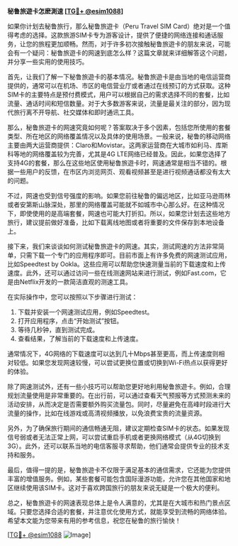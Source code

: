 **秘鲁旅遊卡怎麽測速 [[TG💪+ @esim1088](https://t.me/s/esim1088)]**

如果你计划去秘鲁旅行，那么秘鲁旅遊卡（Peru Travel SIM Card）绝对是一个值得考虑的选择。这款旅游SIM卡专为游客设计，提供了便捷的网络连接和通话服务，让您的旅程更加顺畅。然而，对于许多初次接触秘鲁旅遊卡的朋友来说，可能会有一个疑问：秘鲁旅遊卡的网速到底怎么样？这篇文章就来详细解答这个问题，并分享一些实用的使用技巧。

首先，让我们了解一下秘鲁旅遊卡的基本情况。秘鲁旅遊卡是由当地的电信运营商提供的，通常可以在机场、市区的电信营业厅或者通过在线预订的方式获取。这种SIM卡的主要特点是预付费模式，用户可以根据自己的需求选择不同的套餐，比如流量、通话时间和短信数量。对于大多数游客来说，流量是最关注的部分，因为现代旅行离不开导航、社交媒体和即时通讯工具。

那么，秘鲁旅遊卡的网速究竟如何呢？答案取决于多个因素，包括您所使用的套餐类型、所在地区的网络覆盖情况以及具体的使用场景。一般来说，秘鲁的移动网络主要由两大运营商提供：Claro和Movistar。这两家运营商在大城市如利马、库斯科等地的网络覆盖较为完善，尤其是4G LTE网络已经普及。因此，如果您选择了支持4G的套餐，那么在这些地区使用秘鲁旅遊卡时，网速通常是相当不错的。根据一些用户的反馈，在市区内浏览网页、观看视频甚至是进行视频通话都没有太大的问题。

不过，网速也受到信号强度的影响。如果您前往秘鲁的偏远地区，比如亚马逊雨林或者安第斯山脉深处，那里的网络覆盖可能就不如城市中心那么好。在这种情况下，即使使用的是高端套餐，网速也可能大打折扣。所以，如果您计划去这些地方旅行，建议提前做好准备，比如下载离线地图或者将重要的文件保存到本地设备上。

接下来，我们来谈谈如何测试秘鲁旅遊卡的网速。其实，测试网速的方法非常简单，只需下载一个专门的应用程序即可。目前市面上有许多免费的网速测试应用，比如Speedtest by Ookla。这些应用可以帮助您快速测量当前的下载速度和上传速度。此外，还可以通过访问一些在线测速网站来进行测试，例如Fast.com，它是由Netflix开发的一款简洁直观的测速工具。

在实际操作中，您可以按照以下步骤进行测试：

1. 下载并安装一个网速测试应用，例如Speedtest。
2. 打开应用程序，点击“开始测试”按钮。
3. 等待几秒钟，直到测试完成。
4. 查看结果，了解当前的下载速度和上传速度。

通常情况下，4G网络的下载速度可以达到几十Mbps甚至更高，而上传速度则相对较低。如果您发现网速较慢，可以尝试更换位置或切换到Wi-Fi热点以获得更好的体验。

除了网速测试外，还有一些小技巧可以帮助您更好地利用秘鲁旅遊卡。例如，合理规划流量使用是非常重要的。在出行前，可以通过查看天气预报等方式预测未来的活动安排，从而决定是否需要额外购买流量包。同时，尽量避免在高峰时段进行大流量的操作，比如在线游戏或高清视频播放，以免浪费宝贵的流量资源。

另外，为了确保旅行期间的通信畅通无阻，建议定期检查SIM卡的状态。如果发现信号弱或者无法正常上网，可以尝试重启手机或者更换网络模式（从4G切换到3G）。此外，还可以联系当地的电信客服寻求帮助，他们通常会提供专业的技术支持和服务。

最后，值得一提的是，秘鲁旅遊卡不仅限于满足基本的通信需求，它还能为您提供丰富的增值服务。例如，某些套餐可能包含国际漫游功能，允许您在其他国家和地区继续使用该SIM卡。这对于喜欢跨国旅行的朋友来说无疑是一个极大的便利。

总之，秘鲁旅遊卡的网速表现总体上是令人满意的，尤其是在大城市和热门景点区域。只要您选择合适的套餐，并注意优化使用方式，就能享受到流畅的网络体验。希望本文能为您带来有用的参考信息，祝您在秘鲁的旅行愉快！

[[TG💪+ @esim1088](https://t.me/s/esim1088) ![Image](https://i.postimg.cc/4NQfJmqS/Snipaste-2025-05-13-00-14-12.png)]